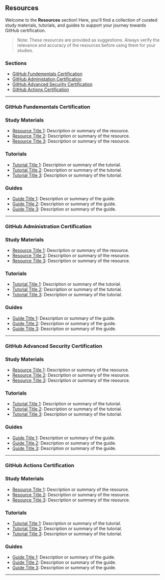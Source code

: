 ## Resources

Welcome to the **Resources** section! 
Here, you'll find a collection of curated study materials, tutorials, and guides to support your journey towards GitHub certification.

> Note: These resources are provided as suggestions. Always verify the relevance and accuracy of the resources before using them for your studies.


### Sections

- [GitHub Fundementals Certification](#user-content-GitHub-Fundementals-Certification)
- [GitHub Administation Certification](#user-content-GitHub-Administration-Certification)
- [GitHub Advanced Security Certification](#user-content-GitHub-Advanced-Security-Certification)
- [GitHub Actions Certification](#user-content-GitHub-Actions-Certification)

----

### <a name="GitHub-Fundementals-Certification"></a> GitHub Fundementals Certification 

### Study Materials

- [Resource Title 1](link-to-resource-1): Description or summary of the resource.
- [Resource Title 2](link-to-resource-2): Description or summary of the resource.
- [Resource Title 3](link-to-resource-3): Description or summary of the resource.

### Tutorials

- [Tutorial Title 1](link-to-tutorial-1): Description or summary of the tutorial.
- [Tutorial Title 2](link-to-tutorial-2): Description or summary of the tutorial.
- [Tutorial Title 3](link-to-tutorial-3): Description or summary of the tutorial.

### Guides

- [Guide Title 1](link-to-guide-1): Description or summary of the guide.
- [Guide Title 2](link-to-guide-2): Description or summary of the guide.
- [Guide Title 3](link-to-guide-3): Description or summary of the guide.

----

### <a name="GitHub-Administration-Certification"></a> GitHub Administration Certification

### Study Materials

- [Resource Title 1](link-to-resource-1): Description or summary of the resource.
- [Resource Title 2](link-to-resource-2): Description or summary of the resource.
- [Resource Title 3](link-to-resource-3): Description or summary of the resource.

### Tutorials

- [Tutorial Title 1](link-to-tutorial-1): Description or summary of the tutorial.
- [Tutorial Title 2](link-to-tutorial-2): Description or summary of the tutorial.
- [Tutorial Title 3](link-to-tutorial-3): Description or summary of the tutorial.

### Guides

- [Guide Title 1](link-to-guide-1): Description or summary of the guide.
- [Guide Title 2](link-to-guide-2): Description or summary of the guide.
- [Guide Title 3](link-to-guide-3): Description or summary of the guide.

----

### <a name="GitHub-Advanced-Security-Certification"></a> GitHub Advanced Security Certification

### Study Materials

- [Resource Title 1](link-to-resource-1): Description or summary of the resource.
- [Resource Title 2](link-to-resource-2): Description or summary of the resource.
- [Resource Title 3](link-to-resource-3): Description or summary of the resource.

### Tutorials

- [Tutorial Title 1](link-to-tutorial-1): Description or summary of the tutorial.
- [Tutorial Title 2](link-to-tutorial-2): Description or summary of the tutorial.
- [Tutorial Title 3](link-to-tutorial-3): Description or summary of the tutorial.

### Guides

- [Guide Title 1](link-to-guide-1): Description or summary of the guide.
- [Guide Title 2](link-to-guide-2): Description or summary of the guide.
- [Guide Title 3](link-to-guide-3): Description or summary of the guide.

----

### <a name="GitHub-Actions-Certification"></a> GitHub Actions Certification

### Study Materials

- [Resource Title 1](link-to-resource-1): Description or summary of the resource.
- [Resource Title 2](link-to-resource-2): Description or summary of the resource.
- [Resource Title 3](link-to-resource-3): Description or summary of the resource.

### Tutorials

- [Tutorial Title 1](link-to-tutorial-1): Description or summary of the tutorial.
- [Tutorial Title 2](link-to-tutorial-2): Description or summary of the tutorial.
- [Tutorial Title 3](link-to-tutorial-3): Description or summary of the tutorial.

### Guides

- [Guide Title 1](link-to-guide-1): Description or summary of the guide.
- [Guide Title 2](link-to-guide-2): Description or summary of the guide.
- [Guide Title 3](link-to-guide-3): Description or summary of the guide.


----



